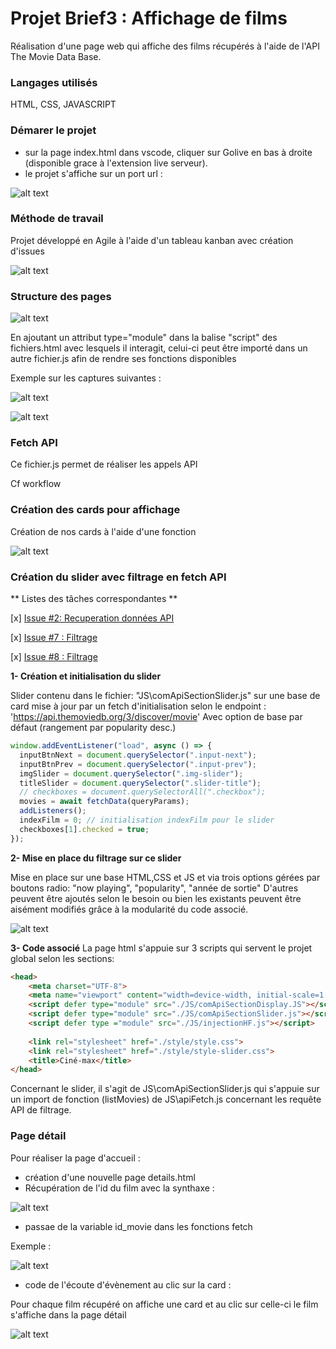 # Projet Brief3 : Affichage de films #
Réalisation d'une page web qui affiche des films récupérés à l'aide de l'API The Movie Data Base.

### Langages utilisés ###
HTML, CSS, JAVASCRIPT

### Démarer le projet ###
- sur la page index.html dans vscode, cliquer sur Golive en bas à droite (disponible grace à l'extension live serveur).
- le projet s'affiche sur un port url :

![alt text](./assets/portServer.png)

### Méthode de travail ###
Projet développé en Agile à l'aide d'un tableau kanban avec création d'issues

![alt text](./assets/kanban.png)

### Structure des pages ###

![alt text](./assets/structureProjet.png)

En ajoutant un attribut type="module" dans la balise "script" des fichiers.html avec lesquels il interagit, celui-ci 
peut être importé dans un autre fichier.js afin de rendre ses fonctions disponibles

Exemple sur les captures suivantes :

![alt text](./assets/typeModule.png)

![alt text](./assets/importFichierJs.png)

### Fetch API ###
Ce fichier.js permet de réaliser les appels API

Cf workflow

### Création des cards pour affichage ###

Création de nos cards à l'aide d'une fonction 

![alt text](./assets/createElement.png)

### Création du slider avec filtrage en fetch API ###

 
 ** Listes des tâches correspondantes **

[x] [Issue #2: Recuperation données API](https://github.com/SFaucher26/brief3/issues/2)

[x] [Issue #7 : Filtrage](https://github.com/SFaucher26/brief3/issues/7)

[x] [Issue #8 : Filtrage](https://github.com/SFaucher26/brief3/issues/8)


**1- Création et initialisation du slider**

Slider contenu dans le fichier: "JS\comApiSectionSlider.js" sur une base de card mise à jour par un fetch d'initialisation selon le endpoint :
            'https://api.themoviedb.org/3/discover/movie'
Avec option de base par défaut (rangement par popularity desc.)

<!-- ![alt text](/assets/imagem.png) -->
```js
window.addEventListener("load", async () => {
  inputBtnNext = document.querySelector(".input-next");
  inputBtnPrev = document.querySelector(".input-prev");
  imgSlider = document.querySelector(".img-slider");
  titleSlider = document.querySelector(".slider-title");
  // checkboxes = document.querySelectorAll(".checkbox");
  movies = await fetchData(queryParams);
  addListeners();
  indexFilm = 0; // initialisation indexFilm pour le slider
  checkboxes[1].checked = true;
});
```

**2- Mise en place du filtrage sur ce slider**

Mise en place sur une base HTML,CSS et JS et via trois options gérées par boutons radio: "now playing", "popularity", "année de sortie"
D'autres peuvent être ajoutés selon le besoin ou bien les existants peuvent être aisément modifiés grâce à la modularité du code associé.

![alt text](/assets/imagem-1.png)

**3- Code associé**
La page html s'appuie sur 3 scripts qui servent le projet global selon les sections:

```html
<head>
    <meta charset="UTF-8">
    <meta name="viewport" content="width=device-width, initial-scale=1.0">
    <script defer type="module" src="./JS/comApiSectionDisplay.JS"></script>
    <script defer type="module" src="./JS/comApiSectionSlider.js"></script>
    <script defer type ="module" src="./JS/injectionHF.js"></script>
    
    <link rel="stylesheet" href="./style/style.css">
    <link rel="stylesheet" href="./style/style-slider.css">
    <title>Ciné-max</title>
</head>
```
<!-- =>![alt text](/assets/imagem2.png) -->

Concernant le slider, il s'agit de JS\comApiSectionSlider.js qui s'appuie sur un import de fonction (listMovies) de JS\apiFetch.js concernant les requête API de filtrage.

### Page détail ###

Pour réaliser la page d'accueil :
- création d'une nouvelle page details.html
- Récupération de l'id du film avec la synthaxe :

![alt text](./assets/searchId.png)

- passae de la variable id_movie dans les fonctions fetch

Exemple :

![alt text](./assets/passageId.png)

- code de l'écoute d'évènement au clic sur la card :

Pour chaque film récupéré on affiche une card 
et au clic sur celle-ci le film s'affiche dans la page détail

![alt text](./assets/AddEventListener.png)

